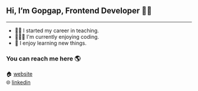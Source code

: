 ##  Hi, I’m Gopgap, Frontend Developer 👨‍💻
---
- 👨‍🏫 I started my career in teaching.
- 👨🏻‍💻 I'm currently enjoying coding.
- 🌱 I enjoy learning new things.


### You can reach me here 🌎
🏠 [website][website]  
🌐 [linkedin][linkedin]






[website]:https://noppawat.netlify.app/
[linkedin]: https://www.linkedin.com/in/noppawat-chochaipantawong-659180214/
